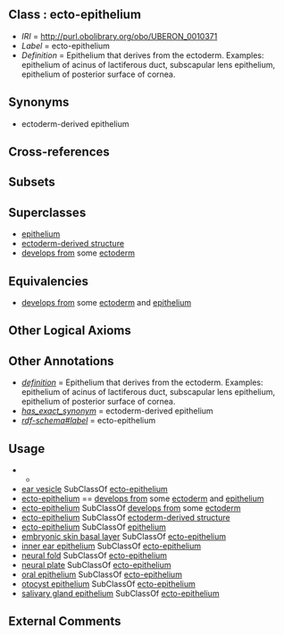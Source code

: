 
## Class : ecto-epithelium

 * *IRI* = http://purl.obolibrary.org/obo/UBERON_0010371
 * *Label* = ecto-epithelium
 * *Definition* = Epithelium that derives from the ectoderm. Examples: epithelium of acinus of lactiferous duct, subscapular lens epithelium, epithelium of posterior surface of cornea.

## Synonyms

 * ectoderm-derived epithelium

## Cross-references


## Subsets


## Superclasses

 * [epithelium](../../UBERON/83/UBERON_0000483.md)
 * [ectoderm-derived structure](../../UBERON/21/UBERON_0004121.md)
 * [develops from](../../RO/02/RO_0002202.md) some [ectoderm](../../UBERON/24/UBERON_0000924.md)

## Equivalencies

 * [develops from](../../RO/02/RO_0002202.md) some [ectoderm](../../UBERON/24/UBERON_0000924.md) and [epithelium](../../UBERON/83/UBERON_0000483.md)

## Other Logical Axioms


## Other Annotations

 * *[definition](../../IAO/15/IAO_0000115.md)* = Epithelium that derives from the ectoderm. Examples: epithelium of acinus of lactiferous duct, subscapular lens epithelium, epithelium of posterior surface of cornea.
 * *[has_exact_synonym](../../ym/oboInOwl#hasExactSynonym.md)* = ectoderm-derived epithelium
 * *[rdf-schema#label](../../el/rdf-schema#label.md)* = ecto-epithelium

## Usage

 * -
 * [ear vesicle](../../UBERON/51/UBERON_0003051.md) SubClassOf [ecto-epithelium](../../UBERON/71/UBERON_0010371.md)
 * [ecto-epithelium](../../UBERON/71/UBERON_0010371.md) == [develops from](../../RO/02/RO_0002202.md) some [ectoderm](../../UBERON/24/UBERON_0000924.md) and [epithelium](../../UBERON/83/UBERON_0000483.md)
 * [ecto-epithelium](../../UBERON/71/UBERON_0010371.md) SubClassOf [develops from](../../RO/02/RO_0002202.md) some [ectoderm](../../UBERON/24/UBERON_0000924.md)
 * [ecto-epithelium](../../UBERON/71/UBERON_0010371.md) SubClassOf [ectoderm-derived structure](../../UBERON/21/UBERON_0004121.md)
 * [ecto-epithelium](../../UBERON/71/UBERON_0010371.md) SubClassOf [epithelium](../../UBERON/83/UBERON_0000483.md)
 * [embryonic skin basal layer](../../UBERON/72/UBERON_0011272.md) SubClassOf [ecto-epithelium](../../UBERON/71/UBERON_0010371.md)
 * [inner ear epithelium](../../UBERON/37/UBERON_0006937.md) SubClassOf [ecto-epithelium](../../UBERON/71/UBERON_0010371.md)
 * [neural fold](../../UBERON/62/UBERON_0005062.md) SubClassOf [ecto-epithelium](../../UBERON/71/UBERON_0010371.md)
 * [neural plate](../../UBERON/75/UBERON_0003075.md) SubClassOf [ecto-epithelium](../../UBERON/71/UBERON_0010371.md)
 * [oral epithelium](../../UBERON/24/UBERON_0002424.md) SubClassOf [ecto-epithelium](../../UBERON/71/UBERON_0010371.md)
 * [otocyst epithelium](../../UBERON/41/UBERON_0005641.md) SubClassOf [ecto-epithelium](../../UBERON/71/UBERON_0010371.md)
 * [salivary gland epithelium](../../UBERON/09/UBERON_0004809.md) SubClassOf [ecto-epithelium](../../UBERON/71/UBERON_0010371.md)

## External Comments


